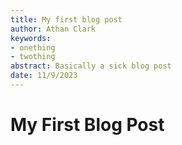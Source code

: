 ```yaml
---
title: My first blog post
author: Athan Clark
keywords:
- onething
- twothing
abstract: Basically a sick blog post
date: 11/9/2023
---
```


My First Blog Post
======================
